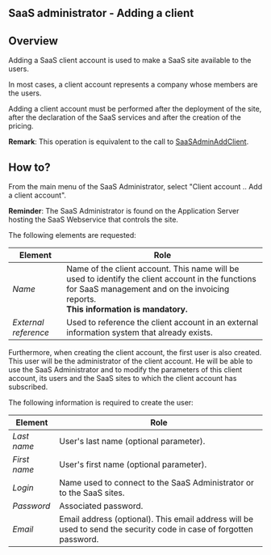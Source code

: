 
## SaaS administrator - Adding a client
			



## Overview
<a name="overview_ELTTEXTE000119"></a>
Adding a SaaS client account is used to make a SaaS site available to the users.

In most cases, a client account represents a company whose members are the users.

Adding a client account must be performed after the deployment of the site, after the declaration of the SaaS services and after the creation of the pricing.

**Remark**: This operation is equivalent to the call to [SaaSAdminAddClient](../WDLang3/1000019113.md).





## How to?
<a name="how_ELTTEXTE000143"></a>
From the main menu of the SaaS Administrator, select "Client account .. Add a client account".

**Reminder**: The SaaS Administrator is found on the Application Server hosting the SaaS Webservice that controls the site. 

The following elements are requested:

| Element | Role |
| --- | --- |
| *Name* | Name of the client account. This name will be used to identify the client account in the functions for SaaS management and on the invoicing reports.<br>**This information is mandatory.** |
| *External reference* | Used to reference the client account in an external information system that already exists. |


Furthermore, when creating the client account, the first user is also created. This user will be the administrator of the client account. He will be able to use the SaaS Administrator and to modify the parameters of this client account, its users and the SaaS sites to which the client account has subscribed.

The following information is required to create the user:

| Element | Role |
| --- | --- |
| *Last name* | User's last name (optional parameter). |
| *First name* | User's first name (optional parameter). |
| *Login* | Name used to connect to the SaaS Administrator or to the SaaS sites. |
| *Password* | Associated password. |
| *Email* | Email address (optional). This email address will be used to send the security code in case of forgotten password. |





